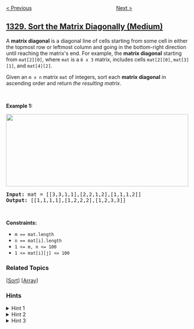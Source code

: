<!--|This file generated by command(leetcode description); DO NOT EDIT.    |-->
<!--+----------------------------------------------------------------------+-->
<!--|@author    openset <openset.wang@gmail.com>                           |-->
<!--|@link      https://github.com/openset                                 |-->
<!--|@home      https://github.com/openset/leetcode                        |-->
<!--+----------------------------------------------------------------------+-->

[< Previous](../break-a-palindrome "Break a Palindrome")
　　　　　　　　　　　　　　　　
[Next >](../reverse-subarray-to-maximize-array-value "Reverse Subarray To Maximize Array Value")

## [1329. Sort the Matrix Diagonally (Medium)](https://leetcode.com/problems/sort-the-matrix-diagonally "将矩阵按对角线排序")

<p>A <strong>matrix diagonal</strong> is a diagonal line of cells starting from some cell in either the topmost row or leftmost column and going in the bottom-right direction until reaching the matrix&#39;s end. For example, the <strong>matrix diagonal</strong> starting from <code>mat[2][0]</code>, where <code>mat</code> is a <code>6 x 3</code> matrix, includes cells <code>mat[2][0]</code>, <code>mat[3][1]</code>, and <code>mat[4][2]</code>.</p>

<p>Given an <code>m x n</code> matrix <code>mat</code> of integers, sort each <strong>matrix diagonal</strong> in ascending order and return <em>the resulting matrix</em>.</p>

<p>&nbsp;</p>
<p><strong>Example 1:</strong></p>
<img alt="" src="https://assets.leetcode.com/uploads/2020/01/21/1482_example_1_2.png" style="width: 500px; height: 198px;" />
<pre>
<strong>Input:</strong> mat = [[3,3,1,1],[2,2,1,2],[1,1,1,2]]
<strong>Output:</strong> [[1,1,1,1],[1,2,2,2],[1,2,3,3]]
</pre>

<p>&nbsp;</p>
<p><strong>Constraints:</strong></p>

<ul>
	<li><code>m ==&nbsp;mat.length</code></li>
	<li><code>n ==&nbsp;mat[i].length</code></li>
	<li><code>1 &lt;= m, n&nbsp;&lt;= 100</code></li>
	<li><code>1 &lt;= mat[i][j] &lt;= 100</code></li>
</ul>

### Related Topics
  [[Sort](../../tag/sort/README.md)]
  [[Array](../../tag/array/README.md)]

### Hints
<details>
<summary>Hint 1</summary>
Use a data structure to store all values of each diagonal.
</details>

<details>
<summary>Hint 2</summary>
How to index the data structure with the id of the diagonal?
</details>

<details>
<summary>Hint 3</summary>
All cells in the same diagonal (i,j) have the same difference so we can get the diagonal of a cell using the difference i-j.
</details>
